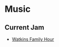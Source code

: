 Music
=====

## Current Jam

- [Watkins Family Hour](https://open.spotify.com/album/7BQfk6UWoSg5QFwSTjhrjr)
